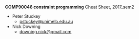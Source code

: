 __COMP90046 constraint programming__ Cheat Sheet, 2017_sem2

+ Peter Stuckey
    *  pstuckey@unimelb.edu.au
+ Nick Downing
    * downing.nick@gmail.com
